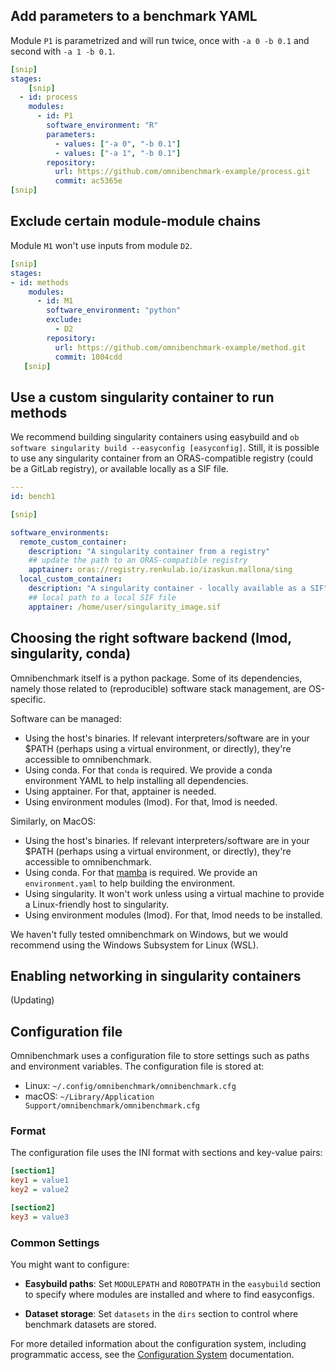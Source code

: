 ## Add parameters to a benchmark YAML

Module `P1` is parametrized and will run twice, once with `-a 0 -b 0.1` and second with `-a 1 -b 0.1`.


```yaml
[snip]
stages:
    [snip]
  - id: process
    modules:
      - id: P1
        software_environment: "R"
        parameters:
          - values: ["-a 0", "-b 0.1"]
          - values: ["-a 1", "-b 0.1"]
        repository:
          url: https://github.com/omnibenchmark-example/process.git
          commit: ac5365e
[snip]

```

## Exclude certain module-module chains

Module `M1` won't use inputs from module `D2`.

```yaml
[snip]
stages:
- id: methods
    modules:
      - id: M1
        software_environment: "python"
        exclude:
          - D2
        repository:
          url: https://github.com/omnibenchmark-example/method.git
          commit: 1004cdd
   [snip]
```

## Use a custom singularity container to run methods

We recommend building singularity containers using easybuild and `ob software singularity build --easyconfig [easyconfig]`. Still, it is possible to use any singularity container from an ORAS-compatible registry (could be a GitLab registry), or available locally as a SIF file.

```yaml
---
id: bench1

[snip]

software_environments:
  remote_custom_container:
    description: "A singularity container from a registry"
    ## update the path to an ORAS-compatible registry
    apptainer: oras://registry.renkulab.io/izaskun.mallona/sing
  local_custom_container:
    description: "A singularity container - locally available as a SIF"
    ## local path to a local SIF file
    apptainer: /home/user/singularity_image.sif
```

## Choosing the right software backend (lmod, singularity, conda)

Omnibenchmark itself is a python package. Some of its dependencies, namely those related to (reproducible) software stack management, are OS-specific.

Software can be managed:

- Using the host's binaries. If relevant interpreters/software are in your $PATH (perhaps using a virtual environment, or directly), they're accessible to omnibenchmark.
- Using conda. For that `conda` is required. We provide a conda environment YAML to help installing all dependencies.
- Using apptainer. For that, apptainer is needed.
- Using environment modules (lmod). For that, lmod is needed.

Similarly, on MacOS:

- Using the host's binaries. If relevant interpreters/software are in your $PATH (perhaps using a virtual environment, or directly), they're accessible to omnibenchmark.
- Using conda. For that [mamba](https://github.com/mamba-org/mamba) is required. We provide an `environment.yaml` to help building the environment.
- Using singularity. It won't work unless using a virtual machine to provide a Linux-friendly host to singularity.
- Using environment modules (lmod). For that, lmod needs to be installed.

We haven't fully tested omnibenchmark on Windows, but we would recommend using the  Windows Subsystem for Linux (WSL).


## Enabling networking in singularity containers

(Updating)

## Configuration file

Omnibenchmark uses a configuration file to store settings such as paths and environment variables. The configuration file is stored at:

- Linux: `~/.config/omnibenchmark/omnibenchmark.cfg`
- macOS: `~/Library/Application Support/omnibenchmark/omnibenchmark.cfg`

### Format

The configuration file uses the INI format with sections and key-value pairs:

```ini
[section1]
key1 = value1
key2 = value2

[section2]
key3 = value3
```

### Common Settings

You might want to configure:

- **Easybuild paths**: Set `MODULEPATH` and `ROBOTPATH` in the `easybuild` section
  to specify where modules are installed and where to find easyconfigs.

- **Dataset storage**: Set `datasets` in the `dirs` section to control where
  benchmark datasets are stored.

For more detailed information about the configuration system, including programmatic access,
see the [Configuration System](config.md) documentation.
